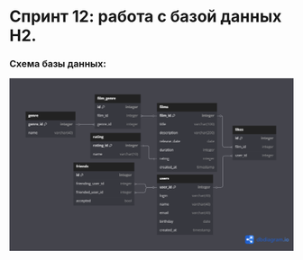 # Спринт 12: работа с базой данных H2.

### Схема базы данных:
![Схематичное изображение базы данных](db.png)

